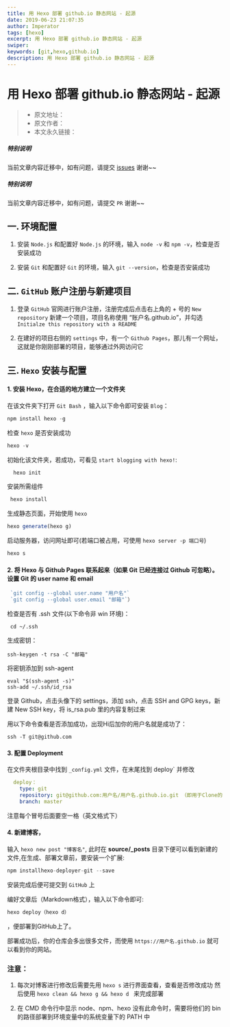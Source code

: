 ```yaml
---
title: 用 Hexo 部署 github.io 静态网站 - 起源
date: 2019-06-23 21:07:35
author: Imperator
tags: [hexo]
excerpt: 用 Hexo 部署 github.io 静态网站 - 起源
swiper:
keywords: [git,hexo,github.io]
description: 用 Hexo 部署 github.io 静态网站 - 起源
---
```


# 用 Hexo 部署 github.io 静态网站 - 起源

> * 原文地址：[]()
> * 原文作者：[]()
> * 本文永久链接：[]()

##### **特别说明**

当前文章内容迁移中，如有问题，请提交 [issues](https://github.com/Starrier/starrier.github.io/issues) 谢谢~~

##### **特别说明**

当前文章内容迁移中，如有问题，请提交 `PR` 谢谢~~


## 一. 环境配置

1. 安装 `Node.js` 和配置好 `Node.js` 的环境，输入 `node -v` 和 `npm -v`，检查是否安装成功

2. 安装 `Git` 和配置好 `Git` 的环境，输入 `git --version`，检查是否安装成功

## 二. `GitHub` 账户注册与新建项目

1. 登录 `GitHub` 官网进行账户注册，注册完成后点击右上角的 + 号的 `New repository` 新建一个项目，项目名称使用 “账户名.github.io”，并勾选 `Initialze this repository with a README`

2. 在建好的项目右侧的 `settings` 中，有一个 `Github Pages`，那儿有一个网址，这就是你刚刚部署的项目，能够通过外网访问它

## 三. `Hexo` 安装与配置

#### 1. 安装 Hexo，在合适的地方建立一个文件夹

在该文件夹下打开 `Git Bash` ，输入以下命令即可安装 `Blog`：

```javascript
npm install hexo -g
```

检查 `hexo` 是否安装成功

   ``` javascript
   hexo -v
   ```

初始化该文件夹，若成功，可看见 `start blogging with hexo!`:

  ``` javascript
    hexo init
 ```

安装所需组件

  ``` js
   hexo install
  ```

生成静态页面，开始使用 `hexo`

 ``` js
 hexo generate(hexo g)
 ```

启动服务器，访问网址即可(若端口被占用，可使用 `hexo server -p 端口号`)

 ``` js
 hexo s
 ```

#### 2. 将 Hexo 与 Github Pages 联系起来（如果 Git 已经连接过 Github 可忽略）。 设置 Git 的 user name 和 email

``` javascript
 `git config --global user.name "用户名"`
 `git config --global user.email "邮箱"`）
```

检查是否有 .ssh 文件(以下命令非 win 环境)：

``` shell
 cd ~/.ssh
```

生成密钥：

``` shell
ssh-keygen -t rsa -C "邮箱"
```

将密钥添加到 ssh-agent

``` shell
eval "$(ssh-agent -s)"
ssh-add ~/.ssh/id_rsa
```

登录 Github，点击头像下的 settings，添加 ssh，点击 SSH and GPG keys，新建 New SSH key，将 is_rsa.pub 里的内容复制过来

用以下命令查看是否添加成功，出现Hi后加你的用户名就是成功了：

```shell
ssh -T git@github.com
```
#### 3. 配置 Deployment

在文件夹根目录中找到 `_config.yml` 文件，在末尾找到 deploy` 并修改

``` yml
  deploy：
    type: git
    repository: git@github.com:用户名/用户名.github.io.git （即用于Clone的SSH的地址）
    branch: master
```

注意每个冒号后面要空一格（英文格式下）

#### 4. 新建博客，

输入 `hexo new post "博客名"`, 此时在 **source/_posts** 目录下便可以看到新建的文件,在生成、部署文章前，要安装一个扩展:

```javascript
npm installhexo-deployer-git --save
 ```

安装完成后便可提交到 `GitHub` 上

编好文章后（Markdown格式），输入以下命令即可:

  ```javascript
  hexo deploy（hexo d）
  ```

，便部署到GitHub上了。

部署成功后，你的仓库会多出很多文件，而使用  `https://用户名.github.io` 就可以看到你的网站。

### **注意：**

1. 每次对博客进行修改后需要先用  `hexo s` 进行界面查看，查看是否修改成功
   然后使用 `hexo clean && hexo g && hexo d ` 来完成部署

2. 在 CMD 命令行中显示 node、npm、hexo 没有此命令时，需要将他们的 bin 的路径部署到环境变量中的系统变量下的 PATH 中
